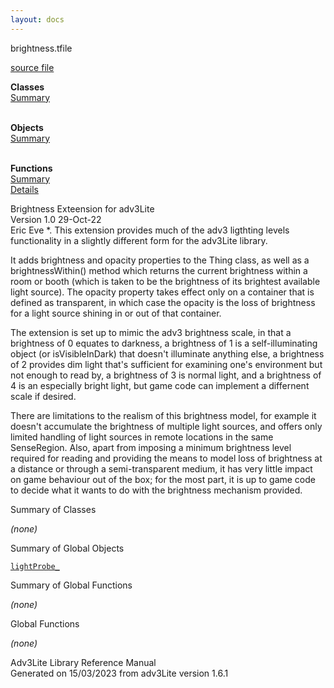 ```yaml
---
layout: docs
---
```

<span class="title">brightness.t</span><span class="type">file</span>

[source file](../source/brightness.t.html)

**Classes**  
[Summary](#_ClassSummary_)  
 

**Objects**  
[Summary](#_ObjectSummary_)  
 

**Functions**  
[Summary](#_FunctionSummary_)  
[Details](#_Functions_)

<div class="fdesc">

  
Brightness Exteension for adv3Lite  
Version 1.0 29-Oct-22  
Eric Eve \*. This extension provides much of the adv3 ligthting levels
functionality in a slightly different form for the adv3Lite library.

It adds brightness and opacity properties to the Thing class, as well as
a brightnessWithin() method which returns the current brightness within
a room or booth (which is taken to be the brightness of its brightest
available light source). The opacity property takes effect only on a
container that is defined as transparent, in which case the opacity is
the loss of brightness for a light source shining in or out of that
container.

The extension is set up to mimic the adv3 brightness scale, in that a
brightness of 0 equates to darkness, a brightness of 1 is a
self-illuminating object (or isVisibleInDark) that doesn't illuminate
anything else, a brightness of 2 provides dim light that's sufficient
for examining one's environment but not enough to read by, a brightness
of 3 is normal light, and a brightness of 4 is an especially bright
light, but game code can implement a differnent scale if desired.

There are limitations to the realism of this brightness model, for
example it doesn't accumulate the brightness of multiple light sources,
and offers only limited handling of light sources in remote locations in
the same SenseRegion. Also, apart from imposing a minimum brightness
level required for reading and providing the means to model loss of
brightness at a distance or through a semi-transparent medium, it has
very little impact on game behaviour out of the box; for the most part,
it is up to game code to decide what it wants to do with the brightness
mechanism provided.

</div>

<span id="_ClassSummary_"></span>

<div class="mjhd">

<span class="hdln">Summary of Classes</span>  

</div>

*(none)* <span id="_ObjectSummary_"></span>

<div class="mjhd">

<span class="hdln">Summary of Global Objects</span>  

</div>

[`lightProbe_`](../object/lightProbe_.html)
<span id="FunctionSummary_"></span>

<div class="mjhd">

<span class="hdln">Summary of Global Functions</span>  

</div>

*(none)* <span id="_Functions_"></span>

<div class="mjhd">

<span class="hdln">Global Functions</span>  

</div>

*(none)*

<div class="ftr">

Adv3Lite Library Reference Manual  
Generated on 15/03/2023 from adv3Lite version 1.6.1

</div>
